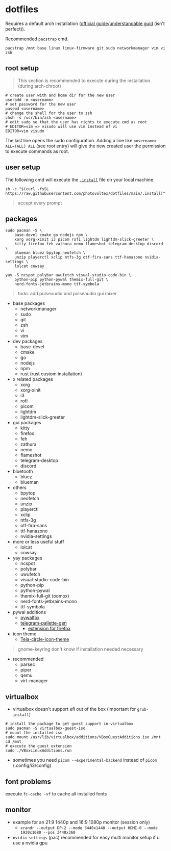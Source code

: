 # dotfiles

Requires a default arch installation ([official guide](https://wiki.archlinux.org/title/installation_guide#Partition_the_disks)/[understandable guid](https://itsfoss.com/install-arch-linux/) (isn't perfect)).

Recommended `pacstrap` cmd.
```
pacstrap /mnt base linux linux-firmware git sudo networkmanager vim vi zsh
```



## root setup
> This section is recommended to execute during the installation. (during arch-chroot)
```shell
# create user with and home dir for the new user
useradd -m <username>
# set password for the new user
passwd <username>
# change the shell for the user to zsh
chsh -s /usr/bin/zsh <username>
# edit sudo so that the user has rights to execute cmd as root
# EDITOR=vim => visudo will use vim instead of vi
EDITOR=vim visudo
```
The last line opens the sudo configuration. Adding a line like `<username> ALL=(ALL) ALL` (see root entry) will give the new created user the permission to execute commands as root.

## user setup
The following cmd will execute the [`.install`](https://github.com/photovoltex/dotfiles/blob/main/.install) file on your local machine.
```shell
sh -c "$(curl -fsSL https://raw.githubusercontent.com/photovoltex/dotfiles/main/.install)"
```
> accept every prompt

## packages

```
sudo pacman -S \
    base-devel cmake go nodejs npm \
    xorg xorg-xinit i3 picom rofi lightdm lightdm-slick-greeter \
    kitty firefox feh zathura nemo flameshot telegram-desktop discord \
    blueman bluez bpytop neofetch \
    unzip playerctl xclip ntfs-3g otf-fira-sans ttf-hanazono nvidia-settings \
    lolcat cowsay
```
```
yay -S ncspot polybar uwufetch visual-studio-code-bin \
    python-pip python-pywal themix-full-git \ 
    nerd-fonts-jetbrains-mono ttf-symbola
```

> todo: add pulseaudio und pulseaudio gui mixer
- base packages
  - networkmanager
  - sudo
  - git
  - zsh
  - vi
  - vim
- dev packages
  - base-devel
  - cmake
  - go
  - nodejs
  - npm
  - rust (rust custom installation)
- x related packages
  - xorg
  - xorg-xinit
  - i3
  - rofi
  - picom
  - lightdm
  - lightdm-slick-greeter
- gui packages
  - kitty
  - firefox
  - feh
  - zathura
  - nemo
  - flameshot
  - telegram-desktop
  - discord
- bluetooth
  - bluez
  - blueman
- others
  - bpytop
  - neofetch
  - unzip
  - playerctl
  - xclip
  - ntfs-3g
  - otf-fira-sans
  - ttf-hanazono
  - nvidia-settings
- more or less useful stuff
  - lolcat
  - cowsay
- yay packages
  - ncspot
  - polybar
  - uwufetch
  - visual-studio-code-bin
  - python-pip
  - python-pywal
  - themix-full-git (oomox)
  - nerd-fonts-jetbrains-mono
  - ttf-symbola
- pywal additions
  - [pywalfox](https://github.com/Frewacom/Pywalfox)
  - [telegram-pallette-gen](https://github.com/agnipau/telegram-palette-gen)
    - [extension for firefox](https://addons.mozilla.org/en-US/firefox/addon/pywalfox/)
- icon theme
  - [Tela-circle-icon-theme](https://github.com/vinceliuice/Tela-circle-icon-theme.git)

> gnome-keyring don't know if installation needed necessary

- recommended
  - parsec
  - piper
  - qemu
  - virt-manager

## virtualbox
- virtualbox doesn't support efi out of the box (important for `grub-install`)
```
# install the package to get guest support in virtualbox
sudo pacman -S virtualbox-guest-iso
# mount the installed iso
sudo mount /usr/lib/virtualbox/additions/VBoxGuestAdditions.iso /mnt
cd /mnt
# execute the guest extension
sudo ./VBoxLinuxAdditions.run
```
- sometimes you need `picom --experimental-backend` instead of `picom` (.config/i3/config)

## font problems
execute `fc-cache -vf` to cache all installed fonts

## monitor
- example for an 21:9 1440p and 16:9 1080p monitor (session only)
  -  `xrandr --output DP-2 --mode 3440x1440 --output HDMI-0 --mode 1920x1080 --pos 3440x360`
-  `nvidia-settings` (pac) recommended for easy multi monitor setup if u use a nvidia gpu
